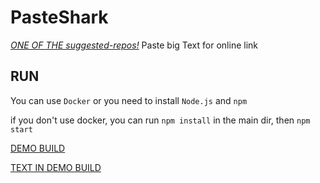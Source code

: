 # PasteShark
[*ONE OF THE suggested-repos!*](https://sharkbyteprojects.github.io/suggested-repos/)
Paste big Text for online link

## RUN
You can use `Docker` or you need to install `Node.js` and `npm`

if you don't use docker, you can run `npm install` in the main dir, then `npm start`

[DEMO BUILD](https://pasteshark.glitch.me/)

[TEXT IN DEMO BUILD](https://pasteshark.glitch.me#ecc84ac050b4001cf143eb1fc99efe9c)

